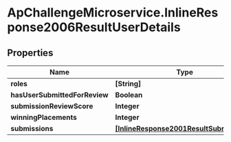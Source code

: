 # ApChallengeMicroservice.InlineResponse2006ResultUserDetails

## Properties
Name | Type | Description | Notes
------------ | ------------- | ------------- | -------------
**roles** | **[String]** |  | [optional] 
**hasUserSubmittedForReview** | **Boolean** |  | [optional] 
**submissionReviewScore** | **Integer** |  | [optional] 
**winningPlacements** | **Integer** |  | [optional] 
**submissions** | [**[InlineResponse2001ResultSubmissions]**](InlineResponse2001ResultSubmissions.md) |  | [optional] 


